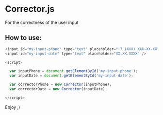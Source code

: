 # Corrector.js
For the correctness of the user input
## How to use:

```javascript
<input id="my-input-phone" type="text" placeholder="+7 (XXX) XXX-XX-XX" />
<input id="my-input-date" type="text" placeholder="XX.XX.XXXX" />

<script>

  var inputPhone = document.getElementById('my-input-phone');
  var inputDate = document.getElementById('my-input-date');

  var correctorPhone = new Corrector(inputPhone);
  var correctorDate = new Corrector(inputDate);

</script>
```
Enjoy ;)
